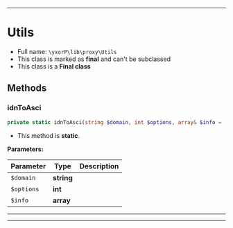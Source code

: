 ***

# Utils





* Full name: `\yxorP\lib\proxy\Utils`
* This class is marked as **final** and can't be subclassed
* This class is a **Final class**




## Methods


### idnToAsci



```php
private static idnToAsci(string $domain, int $options, array& $info = []): string|false
```



* This method is **static**.




**Parameters:**

| Parameter | Type | Description |
|-----------|------|-------------|
| `$domain` | **string** |  |
| `$options` | **int** |  |
| `$info` | **array** |  |




***


***

